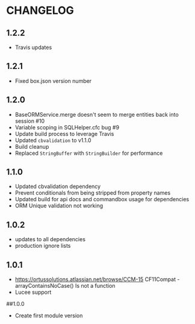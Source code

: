 CHANGELOG
=========

## 1.2.2
* Travis updates


## 1.2.1
* Fixed box.json version number

## 1.2.0
* BaseORMService.merge doesn't seem to merge entities back into session #10
* Variable scoping in SQLHelper.cfc bug #9
* Update build process to leverage Travis
* Updated `cbvalidation` to v1.1.0
* Build cleanup
* Replaced `StringBuffer` with `StringBuilder` for performance

## 1.1.0
* Updated cbvalidation dependency
* Prevent conditionals from being stripped from property names
* Updated build for api docs and commandbox usage for dependencies
* ORM Unique validation not working

## 1.0.2
* updates to all dependencies
* production ignore lists

## 1.0.1
* https://ortussolutions.atlassian.net/browse/CCM-15 CF11Compat - arrayContainsNoCase() Is not a function
* Lucee support

##1.0.0
* Create first module version
